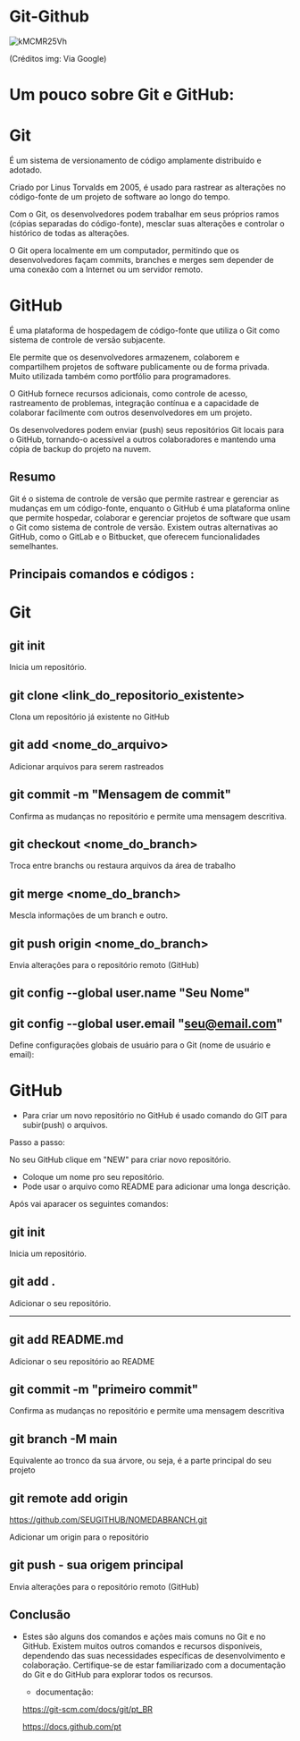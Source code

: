 # Git-Github


![kMCMR25Vh](https://github.com/Nandabdev/Git-Github/assets/132234392/48107e70-1d6b-4651-80a5-9f497b440678)

(Créditos img: Via Google)

# Um pouco sobre Git e GitHub: 


# Git 
 É um sistema de versionamento de código amplamente distribuído e adotado. 

Criado por Linus Torvalds em 2005, é usado para rastrear as alterações no código-fonte de um projeto de software ao longo do tempo.

Com o Git, os desenvolvedores podem trabalhar em seus próprios ramos (cópias separadas do código-fonte), mesclar suas alterações e controlar o histórico de todas as alterações.

O Git opera localmente em um computador, permitindo que os desenvolvedores façam commits, branches e merges sem depender de uma conexão com a Internet ou um servidor remoto.

# GitHub 
 É uma plataforma de hospedagem de código-fonte que utiliza o Git como sistema de controle de versão subjacente. 

Ele permite que os desenvolvedores armazenem, colaborem e compartilhem projetos de software publicamente ou de forma privada. Muito utilizada também como portfólio para programadores.

O GitHub fornece recursos adicionais, como controle de acesso, rastreamento de problemas, integração contínua e a capacidade de colaborar facilmente com outros desenvolvedores em um projeto.

Os desenvolvedores podem enviar (push) seus repositórios Git locais para o GitHub, tornando-o acessível a outros colaboradores e mantendo uma cópia de backup do projeto na nuvem.

## Resumo

Git é o sistema de controle de versão que permite rastrear e gerenciar as mudanças em um código-fonte, enquanto o GitHub é uma plataforma online que permite hospedar, colaborar e gerenciar projetos de software que usam o Git como sistema de controle de versão. Existem outras alternativas ao GitHub, como o GitLab e o Bitbucket, que oferecem funcionalidades semelhantes.

## Principais comandos e códigos : 

# Git 

 git init 
 ---
 Inicia um repositório. 

 git clone <link_do_repositorio_existente>
 ---
Clona um repositório já existente no GitHub

 git add <nome_do_arquivo> 
 ---
 Adicionar arquivos para serem rastreados 

 git commit -m "Mensagem de commit"
 ---
 Confirma as mudanças no repositório e permite
 uma mensagem descritiva.

 git checkout <nome_do_branch>
 ---
 Troca entre branchs ou restaura arquivos
 da área de trabalho

 git merge <nome_do_branch>
 ---
 Mescla informações de um branch e outro. 

 git push origin <nome_do_branch>
 ---
 Envia alterações para o repositório remoto (GitHub)

 git config --global user.name "Seu Nome"
 ---
 git config --global user.email "seu@email.com"
 ---
 Define configurações globais de usuário para o 
 Git (nome de usuário e email):

# GitHub

 - Para criar um novo repositório no GitHub é usado comando do GIT para subir(push) o arquivos.

 Passo a passo: 

 No seu GitHub clique em "NEW" para criar novo repositório. 

 - Coloque um nome pro seu repositório.
 - Pode usar o arquivo como README para adicionar uma longa descrição. 

Após vai aparacer os seguintes comandos: 
 

 git init 
 ---
 Inicia um repositório. 
 
 git add . 
 ---
 Adicionar o seu repositório. 

 ---
 git add README.md  
 ---
 Adicionar o seu repositório ao README

 git commit -m "primeiro commit" 
 ---
 Confirma as mudanças no repositório e permite
 uma mensagem descritiva

 git branch -M main 
 --- 
 Equivalente ao tronco da sua árvore, ou seja,
  é a parte principal do seu projeto

  git remote add origin 
  ---
  https://github.com/SEUGITHUB/NOMEDABRANCH.git
  
  Adicionar um origin para o repositório 

 git push - sua origem principal
 ---
 Envia alterações para o repositório remoto (GitHub)
 



## Conclusão

- Estes são alguns dos comandos e ações mais comuns no Git e no GitHub. Existem muitos outros comandos e recursos disponíveis, dependendo das suas necessidades específicas de desenvolvimento e colaboração. Certifique-se de estar familiarizado com a documentação do Git e do GitHub para explorar todos os recursos.

  - documentação:
 
  https://git-scm.com/docs/git/pt_BR
  
  https://docs.github.com/pt
